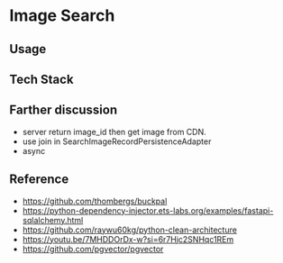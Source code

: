 # Image Search
## Usage

## Tech Stack


## Farther discussion
- server return image_id then get image from CDN.
- use join in SearchImageRecordPersistenceAdapter 
- async

## Reference 
- https://github.com/thombergs/buckpal 
- https://python-dependency-injector.ets-labs.org/examples/fastapi-sqlalchemy.html
- https://github.com/raywu60kg/python-clean-architecture
- https://youtu.be/7MHDDOrDx-w?si=6r7Hjc2SNHqc1REm
- https://github.com/pgvector/pgvector